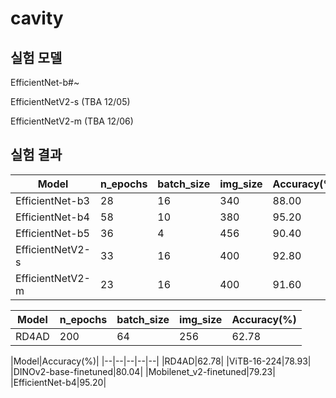 # cavity

## 실험 모델
EfficientNet-b#~

EfficientNetV2-s (TBA 12/05)

EfficientNetV2-m (TBA 12/06)

## 실험 결과
|Model|n_epochs|batch_size|img_size|Accuracy(%)|
|--|--|--|--|--|
|EfficientNet-b3|28|16|340|88.00|
|EfficientNet-b4|58|10|380|95.20|
|EfficientNet-b5|36|4|456|90.40|
|EfficientNetV2-s|33|16|400|92.80|
|EfficientNetV2-m|23|16|400|91.60|


|Model|n_epochs|batch_size|img_size|Accuracy(%)|
|--|--|--|--|--|
|RD4AD|200|64|256|62.78|


|Model|Accuracy(%)|
|--|--|--|--|--|
|RD4AD|62.78|
|ViTB-16-224|78.93|
|DINOv2-base-finetuned|80.04|
|Mobilenet_v2-finetuned|79.23|
|EfficientNet-b4|95.20|

